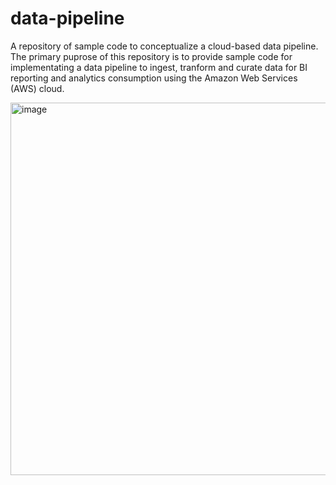 # data-pipeline
A repository of sample code to conceptualize a cloud-based data pipeline.
The primary puprose of this repository is to provide sample code for implementating a data pipeline to ingest, tranform and curate data for BI reporting and analytics consumption using the Amazon Web Services (AWS) cloud.

<img width="596" alt="image" src="https://user-images.githubusercontent.com/123999086/215605772-ed956c8b-0a5e-4af5-86d6-8c1da1d2f717.png">

